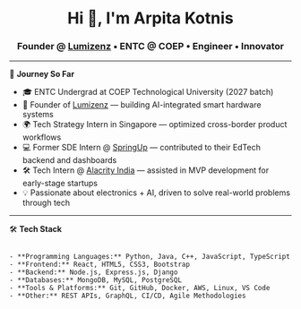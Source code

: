 <h1 align="center">Hi 👋, I'm Arpita Kotnis</h1>
<h3 align="center">Founder @ <a href="https://lumizenz.com" target="_blank">Lumizenz</a> • ENTC @ COEP • Engineer • Innovator</h3>

---

🚀 **Journey So Far**
- 🎓 ENTC Undergrad at COEP Technological University (2027 batch)
- 🧠 Founder of [Lumizenz](https://lumizenz.com) — building AI-integrated smart hardware systems
- 🌍 Tech Strategy Intern in Singapore — optimized cross-border product workflows
- 💻 Former SDE Intern @ [SpringUp](https://springup.in) — contributed to their EdTech backend and dashboards  
- 🛠️ Tech Intern @ [Alacrity India](https://alacrityindia.com) — assisted in MVP development for early-stage startups
- 💡 Passionate about electronics + AI, driven to solve real-world problems through tech

---

🛠️ **Tech Stack**
```text

- **Programming Languages:** Python, Java, C++, JavaScript, TypeScript  
- **Frontend:** React, HTML5, CSS3, Bootstrap  
- **Backend:** Node.js, Express.js, Django  
- **Databases:** MongoDB, MySQL, PostgreSQL  
- **Tools & Platforms:** Git, GitHub, Docker, AWS, Linux, VS Code  
- **Other:** REST APIs, GraphQL, CI/CD, Agile Methodologies

